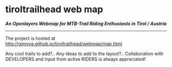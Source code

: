 tiroltrailhead web map
======================

***An Openlayers Webmap for MTB-Trail Riding Enthusiasts in Tirol / Austria***
_______________________________________________________________________

The project is hosted at http://gimoya.github.io/tiroltrailhead/webmap/map.html

Any cool trails to add?.. Any ideas to add to the layout?.. Collaboration with DEVELOPERS and input from active RIDERS is always appreciated!
